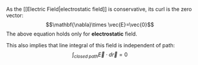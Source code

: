 As the [[Electric Field|electrostatic field]] is conservative, its curl is the zero vector:
$$\mathbf{\nabla}\times \vec{E}=\vec{0}$$
The above equation holds only for **electrostatic** field.

This also implies that line integral of this field is independent of path:
$$\int_{closed \; path}\vec{E}\cdot d\vec{r} = 0$$
